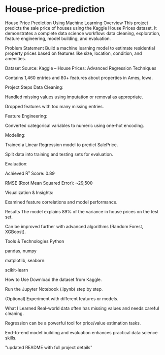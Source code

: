 # House-price-prediction
House Price Prediction Using Machine Learning
Overview
This project predicts the sale price of houses using the Kaggle House Prices dataset. It demonstrates a complete data science workflow: data cleaning, exploration, feature engineering, model building, and evaluation.

Problem Statement
Build a machine learning model to estimate residential property prices based on features like size, location, condition, and amenities.

Dataset
Source: Kaggle – House Prices: Advanced Regression Techniques

Contains 1,460 entries and 80+ features about properties in Ames, Iowa.

Project Steps
Data Cleaning:

Handled missing values using imputation or removal as appropriate.

Dropped features with too many missing entries.

Feature Engineering:

Converted categorical variables to numeric using one-hot encoding.

Modeling:

Trained a Linear Regression model to predict SalePrice.

Split data into training and testing sets for evaluation.

Evaluation:

Achieved R² Score: 0.89

RMSE (Root Mean Squared Error): ~29,500

Visualization & Insights:

Examined feature correlations and model performance.

Results
The model explains 89% of the variance in house prices on the test set.

Can be improved further with advanced algorithms (Random Forest, XGBoost).

Tools & Technologies
Python

pandas, numpy

matplotlib, seaborn

scikit-learn

How to Use
Download the dataset from Kaggle.

Run the Jupyter Notebook (.ipynb) step by step.

(Optional) Experiment with different features or models.

What I Learned
Real-world data often has missing values and needs careful cleaning.

Regression can be a powerful tool for price/value estimation tasks.

End-to-end model building and evaluation enhances practical data science skills.

"updated README with full project details"
